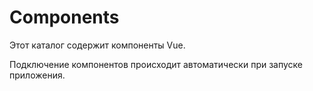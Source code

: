 # Components

Этот каталог содержит компоненты Vue.

Подключение компонентов происходит автоматически при запуске приложения.
